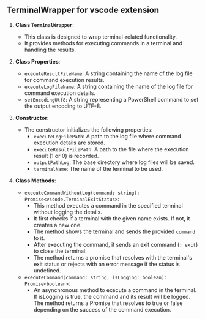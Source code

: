 ## TerminalWrapper for vscode extension

1. **Class `TerminalWrapper`**:
   - This class is designed to wrap terminal-related functionality.
   - It provides methods for executing commands in a terminal and handling the results.

2. **Class Properties**:
   - `executeResultFileName`: A string containing the name of the log file for command execution results.
   - `executeLogFileName`: A string containing the name of the log file for command execution details.
   - `setEncodingUtf8`: A string representing a PowerShell command to set the output encoding to UTF-8.

3. **Constructor**:
   - The constructor initializes the following properties:
     - `executeLogFilePath`: A path to the log file where command execution details are stored.
     - `executeResultFilePath`: A path to the file where the execution result (1 or 0) is recorded.
     - `outputPathLog`: The base directory where log files will be saved.
     - `terminalName`: The name of the terminal to be used.

4. **Class Methods**:
    - `executeCommandWithoutLog(command: string): Promise<vscode.TerminalExitStatus>`:
        - This method executes a command in the specified terminal without logging the details.
        - It first checks if a terminal with the given name exists. If not, it creates a new one.
        - The method shows the terminal and sends the provided `command` to it.
        - After executing the command, it sends an exit command (`; exit`) to close the terminal.
        - The method returns a promise that resolves with the terminal's exit status or rejects with an error message if the status is undefined.
    - `executeCommand(command: string, isLogging: boolean): Promise<boolean>`: 
        - An asynchronous method to execute a command in the terminal. If isLogging is true, the command and its result will be logged. The method returns a Promise that resolves to true or false depending on the success of the command execution.
